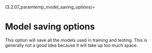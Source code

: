 (3.2.07_paramtemp_model_saving_options)=
# Model saving options

This option will save all the models used in training and testing. This is generally not a good idea because it will take up too much space.
